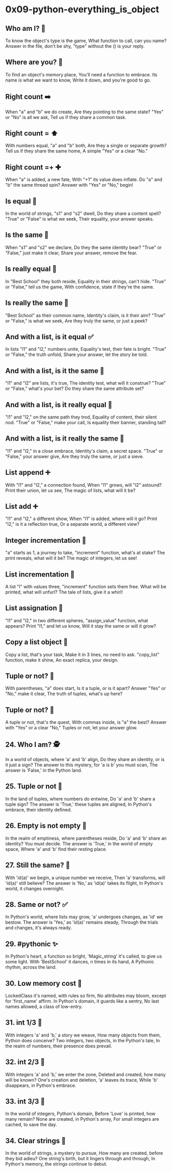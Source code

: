 # 0x09-python-everything_is_object

## Who am I? 🧐

To know the object's type is the game,
What function to call, can you name?
Answer in the file, don't be shy,
"type" without the () is your reply.

## Where are you? 🧭

To find an object's memory place,
You'll need a function to embrace.
Its name is what we want to know,
Write it down, and you're good to go.

## Right count ➡️

When "a" and "b" we do create,
Are they pointing to the same state?
"Yes" or "No" is all we ask,
Tell us if they share a common task.

## Right count = ⬆️

With numbers equal, "a" and "b" both,
Are they a single or separate growth?
Tell us if they share the same home,
A simple "Yes" or a clear "No."

## Right count =+ ✚

When "a" is added, a new fate,
With "+1" its value does inflate.
Do "a" and "b" the same thread spin?
Answer with "Yes" or "No," begin!

## Is equal 🤝

In the world of strings, "s1" and "s2" dwell,
Do they share a content spell?
"True" or "False" is what we seek,
Their equality, your answer speaks.

## Is the same 👯

When "s1" and "s2" we declare,
Do they the same identity bear?
"True" or "False," just make it clear,
Share your answer, remove the fear.

## Is really equal 🌟

In "Best School" they both reside,
Equality in their strings, can't hide.
"True" or "False," tell us the game,
With confidence, state if they're the same.

## Is really the same 🌟

"Best School" as their common name,
Identity's claim, is it their aim?
"True" or "False," is what we seek,
Are they truly the same, or just a peek?

## And with a list, is it equal ✅

In lists "l1" and "l2," numbers unite,
Equality's test, their fate is bright.
"True" or "False," the truth unfold,
Share your answer, let the story be told.

## And with a list, is it the same 🔄

"l1" and "l2" are lists, it's true,
The identity test, what will it construe?
"True" or "False," what's your bet?
Do they share the same attribute set?

## And with a list, is it really equal 🔄

"l1" and "l2," on the same path they trod,
Equality of content, their silent nod.
"True" or "False," make your call,
Is equality their banner, standing tall?

## And with a list, is it really the same 🧩

"l1" and "l2," in a close embrace,
Identity's claim, a secret space.
"True" or "False," your answer give,
Are they truly the same, or just a sieve.

## List append ➕

With "l1" and "l2," a connection found,
When "l1" grows, will "l2" astound?
Print their union, let us see,
The magic of lists, what will it be?

## List add ➕

"l1" and "l2," a different show,
When "l1" is added, where will it go?
Print "l2," is it a reflection true,
Or a separate world, a different view?

## Integer incrementation 🔢

"a" starts as 1, a journey to take,
"increment" function, what's at stake?
The print reveals, what will it be?
The magic of integers, let us see!

## List incrementation 🔢

A list "l" with values three,
"increment" function sets them free.
What will be printed, what will unfurl?
The tale of lists, give it a whirl!

## List assignation 🧬

"l1" and "l2," in two different spheres,
"assign_value" function, what appears?
Print "l1," and let us know,
Will it stay the same or will it grow?

## Copy a list object 📜

Copy a list, that's your task,
Make it in 3 lines, no need to ask.
"copy_list" function, make it shine,
An exact replica, your design.

## Tuple or not? 🤔

With parentheses, "a" does start,
Is it a tuple, or is it apart?
Answer "Yes" or "No," make it clear,
The truth of tuples, what's up here?

## Tuple or not? 🤔

A tuple or not, that's the quest,
With commas inside, is "a" the best?
Answer with "Yes" or a clear "No,"
Tuples or not, let your answer glow.

## 24. Who I am? 🕵️

In a world of objects, where 'a' and 'b' align,
Do they share an identity, or is it just a sign?
The answer to this mystery, for 'a is b' you must scan,
The answer is 'False,' in the Python land.

## 25. Tuple or not 🧮

In the land of tuples, where numbers do entwine,
Do 'a' and 'b' share a tuple sign?
The answer is 'True,' these tuples are aligned,
In Python's embrace, their identity defined.

## 26. Empty is not empty 🧹

In the realm of emptiness, where parentheses reside,
Do 'a' and 'b' share an identity? You must decide.
The answer is 'True,' in the world of empty space,
Where 'a' and 'b' find their resting place.

## 27. Still the same? 🔄

With 'id(a)' we begin, a unique number we receive,
Then 'a' transforms, will 'id(a)' still believe?
The answer is 'No,' as 'id(a)' takes its flight,
In Python's world, it changes overnight.

## 28. Same or not? ✅

In Python's world, where lists may grow,
'a' undergoes changes, as 'id' we bestow.
The answer is 'Yes,' as 'id(a)' remains steady,
Through the trials and changes, it's always ready.

## 29. #pythonic ✨

In Python's heart, a function so bright,
'Magic_string' it's called, to give us some light.
With 'BestSchool' it dances, n times in its hand,
A Pythonic rhythm, across the land.

## 30. Low memory cost 🧩

LockedClass it's named, with rules so firm,
No attributes may bloom, except for 'first_name' affirm.
In Python's domain, it guards like a sentry,
No last names allowed, a class of low-entry.

## 31. int 1/3 🔢

With integers 'a' and 'b,' a story we weave,
How many objects from them, Python does conceive?
Two integers, two objects, in the Python's tale,
In the realm of numbers, their presence does prevail.

## 32. int 2/3 🔢

With integers 'a' and 'b,' we enter the zone,
Deleted and created, how many will be known?
One's creation and deletion, 'a' leaves its trace,
While 'b' disappears, in Python's embrace.

## 33. int 3/3 🔢

In the world of integers, Python's domain,
Before 'Love' is printed, how many remain?
None are created, in Python's array,
For small integers are cached, to save the day.

## 34. Clear strings 📜

In the world of strings, a mystery to pursue,
How many are created, before they bid adieu?
One string's birth, but it lingers through and through,
In Python's memory, the strings continue to debut.
